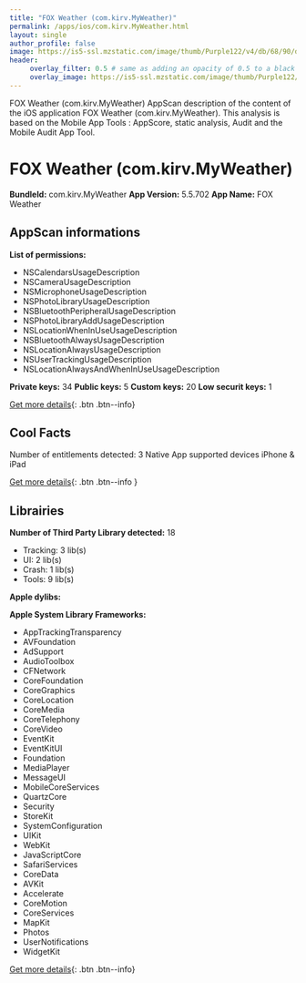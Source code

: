 ```yaml
---
title: "FOX Weather (com.kirv.MyWeather)"
permalink: /apps/ios/com.kirv.MyWeather.html
layout: single
author_profile: false
image: https://is5-ssl.mzstatic.com/image/thumb/Purple122/v4/db/68/90/db689062-cd05-addb-2e94-2ff8c8d9f660/AppIcon-1x_U007emarketing-0-4-0-85-220.jpeg/512x512bb.jpg
header: 
     overlay_filter: 0.5 # same as adding an opacity of 0.5 to a black background
     overlay_image: https://is5-ssl.mzstatic.com/image/thumb/Purple122/v4/db/68/90/db689062-cd05-addb-2e94-2ff8c8d9f660/AppIcon-1x_U007emarketing-0-4-0-85-220.jpeg/512x512bb.jpg
---
```

FOX Weather (com.kirv.MyWeather) AppScan description of the content of the iOS application FOX Weather (com.kirv.MyWeather). This analysis is based on the Mobile App Tools : AppScore, static analysis, Audit and the Mobile Audit App Tool.

# FOX Weather (com.kirv.MyWeather)

**BundleId:** com.kirv.MyWeather
**App Version:** 5.5.702
**App Name:** FOX Weather


## AppScan informations 

**List of permissions:** 
- NSCalendarsUsageDescription
- NSCameraUsageDescription
- NSMicrophoneUsageDescription
- NSPhotoLibraryUsageDescription
- NSBluetoothPeripheralUsageDescription
- NSPhotoLibraryAddUsageDescription
- NSLocationWhenInUseUsageDescription
- NSBluetoothAlwaysUsageDescription
- NSLocationAlwaysUsageDescription
- NSUserTrackingUsageDescription
- NSLocationAlwaysAndWhenInUseUsageDescription
  
  
**Private keys:** 34
**Public keys:** 5
**Custom keys:** 20
**Low securit keys:** 1
  
[Get more details](/pricing.html){: .btn .btn--info}

## Cool Facts

Number of entitlements detected: 3
Native App
supported devices iPhone & iPad
  
[Get more details](/pricing.html){: .btn .btn--info }

## Librairies 
**Number of Third Party Library detected:** 18
- Tracking: 3 lib(s)
- UI: 2 lib(s)
- Crash: 1 lib(s)
- Tools: 9 lib(s)


**Apple dylibs:**


**Apple System Library Frameworks:**
- AppTrackingTransparency
- AVFoundation
- AdSupport
- AudioToolbox
- CFNetwork
- CoreFoundation
- CoreGraphics
- CoreLocation
- CoreMedia
- CoreTelephony
- CoreVideo
- EventKit
- EventKitUI
- Foundation
- MediaPlayer
- MessageUI
- MobileCoreServices
- QuartzCore
- Security
- StoreKit
- SystemConfiguration
- UIKit
- WebKit
- JavaScriptCore
- SafariServices
- CoreData
- AVKit
- Accelerate
- CoreMotion
- CoreServices
- MapKit
- Photos
- UserNotifications
- WidgetKit


  
[Get more details](/pricing.html){: .btn .btn--info}

